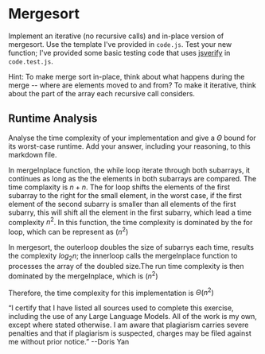 # Mergesort

Implement an iterative (no recursive calls) and in-place version of mergesort.
Use the template I've provided in `code.js`. Test your new function; I've
provided some basic testing code that uses
[jsverify](https://jsverify.github.io/) in `code.test.js`.

Hint: To make merge sort in-place, think about what happens during the merge --
where are elements moved to and from? To make it iterative, think about the
part of the array each recursive call considers.

## Runtime Analysis

Analyse the time complexity of your implementation and give a $\Theta$ bound for
its worst-case runtime. Add your answer, including your reasoning, to this
markdown file.

In mergeInplace function, the while loop iterate through both subarrays, it continues as long as the the elements in both subarrays are compared. The time complaxity is $n+n$. The for loop shifts the elements of the first subarray to the right for the small element, in the worst case, if the first element of the second subarry is smaller than all elements of the first subarry, this will shift all the element in the first subarry, which lead a time complexity $n^2$. In this function, the time complexity is dominated by the for loop, which can be represent as $(n^2)$

In mergesort, the outerloop doubles the size of subarrys each time, results the complexity $log_2n$; the innerloop calls the mergeInplace function to processes the array of the doubled size.The run time complexity is then dominated by the mergeInplace, which is $(n^2)$

Therefore, the time complexity for this implementation is $\Theta(n^2)$


“I certify that I have listed all sources used to complete this exercise,
 including the use of any Large Language Models. 
 All of the work is my own, except where stated otherwise. 
 I am aware that plagiarism carries severe penalties and that if plagiarism is suspected, 
 charges may be filed against me without prior notice.” --Doris Yan
